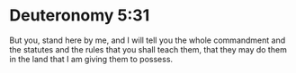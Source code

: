 # Deuteronomy 5:31

But you, stand here by me, and I will tell you the whole commandment and the statutes and the rules that you shall teach them, that they may do them in the land that I am giving them to possess.

